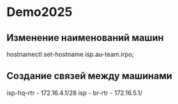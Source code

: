 # Demo2025
## Изменение наименований машин
hostnamectl set-hostname isp.au-team.irpo;

## Создание связей между машинами
isp-hq-rtr - 172.16.4.1/28
isp - br-rtr - 172.16.5.1/
